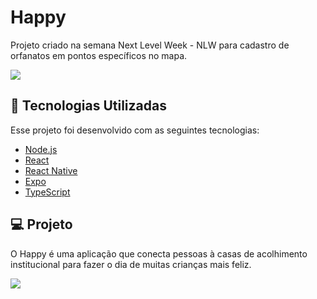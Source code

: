 # Happy

Projeto criado na semana Next Level Week - NLW para cadastro de orfanatos em pontos específicos no mapa.

<img src="https://ik.imagekit.io/mqh5rdpeme/happy_bbxrgiuEW.png">

## 🚀  Tecnologias Utilizadas
Esse projeto foi desenvolvido com as seguintes tecnologias:

- [Node.js](https://nodejs.org/en/ "Node.js")
- [React](https://reactjs.org/ "React")
- [React Native](https://reactnative.dev/ "React Native")
- [Expo](https://expo.io/ "Expo")
- [TypeScript](https://www.typescriptlang.org/ "TypeScript")


## 💻 Projeto
O Happy é uma aplicação que conecta pessoas à casas de acolhimento institucional para fazer o dia de muitas crianças mais feliz.

<img src="https://ik.imagekit.io/mqh5rdpeme/nlw_3iNkRgyYB.png">
